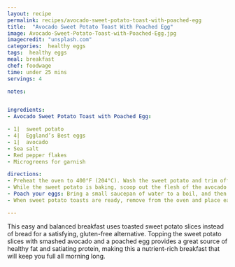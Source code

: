 ```yaml
---
layout: recipe
permalink: recipes/avocado-sweet-potato-toast-with-poached-egg
title:  "Avocado Sweet Potato Toast With Poached Egg"
image: Avocado-Sweet-Potato-Toast-with-Poached-Egg.jpg
imagecredit: "unsplash.com"
categories:  healthy eggs
tags:  healthy eggs
meal: breakfast
chef: foodwage
time: under 25 mins
servings: 4

notes:


ingredients:
- Avocado Sweet Potato Toast with Poached Egg:

- 1|  sweet potato
- 4|  Eggland’s Best eggs
- 1|  avocado
- Sea salt
- Red pepper flakes
- Microgreens for garnish

directions:
- Preheat the oven to 400°F (204°C). Wash the sweet potato and trim off pointy ends. On a cutting board, lay sweet potato on its side and slice lengthwise into 0.25 inch slices (you’ll be looking for at least four slices). Place the sweet potato slices on prepared baking tray. Bake for about 15 minutes, until the sweet potatoes are soft.
- While the sweet potato is baking, scoop out the flesh of the avocado into a bowl. Season with a pinch of sea salt and black pepper. Mash with a fork until smooth and creamy. Set aside.
- Poach your eggs: Bring a small saucepan of water to a boil, and then reduce it to a simmer. Crack one egg at a time into a small serving dish or measuring cup so you don’t have to crack it directly into the simmering water. Slowly stir the water in a circular motion as you gently slide the egg into the water, cooking for 3–4 minutes. Remove the egg with a strainer ladle and place on a plate covered with a paper towel.
- When sweet potato toasts are ready, remove from the oven and place each slice on a serving plate. Spread the mashed avocado over the sweet potato toast and top with poached eggs. Season with sea salt and red pepper flakes, and garnish top with micro greens.

---
```


This easy and balanced breakfast uses toasted sweet potato slices instead of bread for a satisfying, gluten-free alternative. Topping the sweet potato slices with smashed avocado and a poached egg provides a great source of healthy fat and satiating protein, making this a nutrient-rich breakfast that will keep you full all morning long.